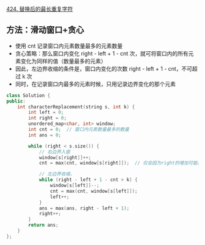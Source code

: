 [424. 替换后的最长重复字符](https://leetcode-cn.com/problems/longest-repeating-character-replacement/)

## 方法：滑动窗口+贪心

- 使用 cnt 记录窗口内元素数量最多的元素数量
- 贪心策略：那么窗口内变化 right - left + 1 - cnt 次，就可将窗口内的所有元素变化为同样的值（数量最多的元素）
- 因此，左边界收缩的条件是，窗口内变化的次数 right - left + 1 - cnt，不可超过 k 次
- 同时，在记录窗口内最多的元素时候，只用记录边界变化的那个元素

```c++
class Solution {
public:
    int characterReplacement(string s, int k) {
        int left = 0;
        int right = 0;
        unordered_map<char, int> window;
        int cnt = 0;  // 窗口内元素数量最多的数量
        int ans = 0;

        while (right < s.size()) {
            // 右边界入窗
            window[s[right]]++;
            cnt = max(cnt, window[s[right]]);  // 仅会因为right的增加可能出现最大值，所以只用检查right

            // 左边界收缩，
            while (right - left + 1 - cnt > k) {
                window[s[left]]--;
                cnt = max(cnt, window[s[left]]);
                left++;
            }
            ans = max(ans, right - left + 1);
            right++;
        }
        return ans;
    }
};
```
